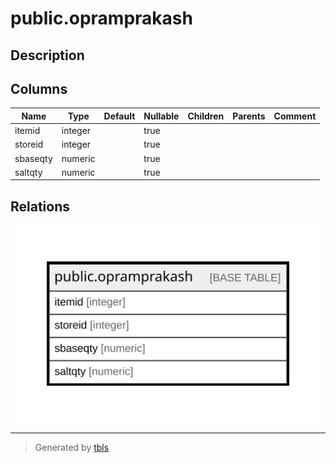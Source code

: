 # public.opramprakash

## Description

## Columns

| Name | Type | Default | Nullable | Children | Parents | Comment |
| ---- | ---- | ------- | -------- | -------- | ------- | ------- |
| itemid | integer |  | true |  |  |  |
| storeid | integer |  | true |  |  |  |
| sbaseqty | numeric |  | true |  |  |  |
| saltqty | numeric |  | true |  |  |  |

## Relations

![er](public.opramprakash.svg)

---

> Generated by [tbls](https://github.com/k1LoW/tbls)
